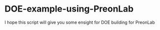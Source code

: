 # DOE-example-using-PreonLab

I hope this script will give you some ensight for DOE building for PreonLab
